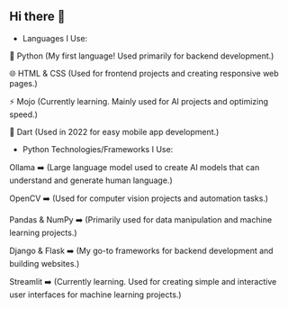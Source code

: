 ## Hi there 👋
- Languages I Use:
 
🐍 Python (My first language! Used primarily for backend development.)

🌐 HTML & CSS (Used for frontend projects and creating responsive web pages.)

⚡ Mojo (Currently learning. Mainly used for AI projects and optimizing speed.)

📱 Dart (Used in 2022 for easy mobile app development.)


- Python Technologies/Frameworks I Use:
  
Ollama ➡️ (Large language model used to create AI models that can understand and generate human language.)

OpenCV ➡️ (Used for computer vision projects and automation tasks.)

Pandas & NumPy ➡️ (Primarily used for data manipulation and machine learning projects.)

Django & Flask ➡️ (My go-to frameworks for backend development and building websites.)

Streamlit ➡️ (Currently learning. Used for creating simple and interactive user interfaces for machine learning projects.)
